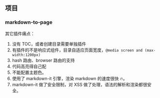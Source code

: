## 项目

### markdown-to-page

其它插件痛点：

1. 没有 TOC，或者创建目录需要单独插件
2. 有插件的不是响应式组件，目录自适应页面宽度，`@media screen and (max-width:1200px)`
3. hash 路由、browser 路由的支持
4. 代码高亮得自己配
5. 不能配置主题色。
6. 使用了 markdown-it 引擎，渲染 markdown 的速度很快 🔥。
7. markdown-it 做了安全限制，对 XSS 做了处理，语法的解析和渲染都很安全。
